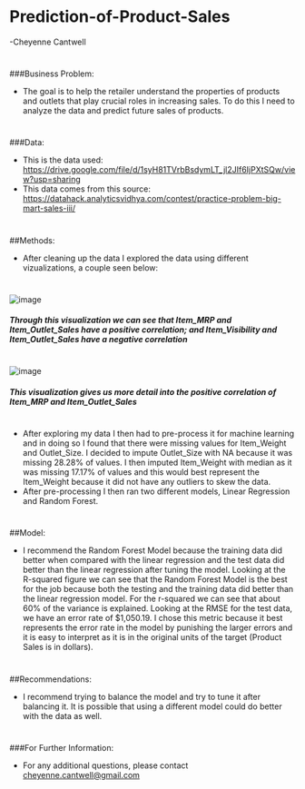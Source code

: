 # Prediction-of-Product-Sales
-Cheyenne Cantwell
#
###Business Problem:
- The goal is to help the retailer understand the properties of products and outlets that play crucial roles in increasing sales. To do this I need to analyze the data and predict future sales of products.
#
###Data:
- This is the data used: https://drive.google.com/file/d/1syH81TVrbBsdymLT_jl2JIf6IjPXtSQw/view?usp=sharing
- This data comes from this source: https://datahack.analyticsvidhya.com/contest/practice-problem-big-mart-sales-iii/
# 
##Methods:
- After cleaning up the data I explored the data using different vizualizations, a couple seen below:
#
![image](https://github.com/SpreeC/Prediction-of-Product-Sales/assets/137640455/dd29c4fb-9ddf-4ec0-ae6e-198d702ef70c)
##### Through this visualization we can see that Item_MRP and Item_Outlet_Sales have a positive correlation; and Item_Visibility and Item_Outlet_Sales have a negative correlation
# 
![image](https://github.com/SpreeC/Prediction-of-Product-Sales/assets/137640455/e3c659e5-d227-4ee2-9327-31794d83c266)
##### This visualization gives us more detail into the positive correlation of Item_MRP and Item_Outlet_Sales
#
- After exploring my data I then had to pre-process it for machine learning and in doing so I found that there were missing values for Item_Weight and Outlet_Size. I decided to impute Outlet_Size with NA because it was missing 28.28% of values. I then imputed Item_Weight with median as it was missing 17.17% of values and this would best represent the Item_Weight because it did not have any outliers to skew the data.
- After pre-processing I then ran two different models, Linear Regression and Random Forest.
#
##Model:
- I recommend the Random Forest Model because the training data did better when compared with the linear regression and the test data did better than the linear regression after tuning the model. Looking at the R-squared figure we can see that the Random Forest Model is the best for the job because both the testing and the training data did better than the linear regression model. For the r-squared we can see that about 60% of the variance is explained. Looking at the RMSE for the test data, we have an error rate of $1,050.19. I chose this metric because it best represents the error rate in the model by punishing the larger errors and it is easy to interpret as it is in the original units of the target (Product Sales is in dollars).
#
##Recommendations:
- I recommend trying to balance the model and try to tune it after balancing it. It is possible that using a different model could do better with the data as well.
#
###For Further Information:
- For any additional questions, please contact cheyenne.cantwell@gmail.com

